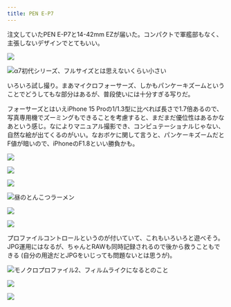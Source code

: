 ```yaml
---
title: PEN E-P7
---
```


注文していたPEN E-P7と14-42mm EZが届いた。コンパクトで軍艦部もなく、主張しないデザインでとてもいい。

![](https://photos.old.apkas.net/medium/202406/20240610-112756.webp)

![α7初代シリーズ、フルサイズとは思えないくらい小さい](https://photos.old.apkas.net/medium/202406/20240610-113238.webp)

いろいろ試し撮り。まあマイクロフォーサーズ、しかもパンケーキズームということでどうしてもな部分はあるが、普段使いには十分すぎる写りだ。

フォーサーズとはいえiPhone 15 Proの1/1.3型に比べれば長さで1.7倍あるので、写真専用機でズーミングもできることを考慮すると、まだまだ優位性はあるかなあという感じ。なによりマニュアル撮影でき、コンピュテーショナルじゃない、自然な絵が出てくるのがいい。なおボケに関して言うと、パンケーキズームだとF値が暗いので、iPhoneのF1.8といい勝負かも。

![](https://photos.old.apkas.net/medium/202406/20240610-115057.webp)

![](https://photos.old.apkas.net/medium/202406/20240610-124832.webp)

![](https://photos.old.apkas.net/medium/202406/20240610-125000.webp)

![昼のとんこつラーメン](https://photos.old.apkas.net/medium/202406/20240610-125809.webp)

![](https://photos.old.apkas.net/medium/202406/20240610-130026.webp)

![](https://photos.old.apkas.net/medium/202406/20240610-131217.webp)

プロファイルコントロールというのが付いていて、これもいろいろと遊べそう。JPG運用にはなるが、ちゃんとRAWも同時記録されるので後から救うこともできる (自分の用途だとJPGをいじっても問題ないとは思うが)。

![モノクロプロファイル2、フィルムライクになるとのこと](https://photos.old.apkas.net/medium/202406/20240610-132811.webp)

![](https://photos.old.apkas.net/medium/202406/20240610-173209.webp)

![](https://photos.old.apkas.net/medium/202406/20240610-173304.webp)
